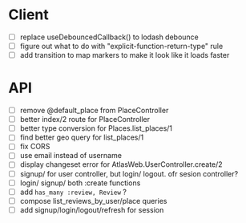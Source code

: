 # Client

- [ ] replace useDebouncedCallback() to lodash debounce
- [ ] figure out what to do with "explicit-function-return-type" rule
- [ ] add transition to map markers to make it look like it loads faster

# API

- [ ] remove @default_place from PlaceController
- [ ] better index/2 route for PlaceController
- [ ] better type conversion for Places.list_places/1
- [ ] find better geo query for list_places/1
- [ ] fix CORS
- [ ] use email instead of username
- [ ] display changeset error for AtlasWeb.UserController.create/2
- [ ] signup/ for user controller, but login/ logout. ofr sesion controller?
- [ ] login/ signup/ both :create functions
- [ ] add `has_many :review, Review` ?
- [ ] compose list_reviews_by_user/place queries
- [ ] add signup/login/logout/refresh for session
